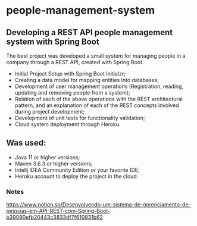 # people-management-system


## Developing a REST API people management system with Spring Boot
The best project was developed a small system for managing people in a company through a REST API, created with Spring Boot.


- Initial Project Setup with Spring Boot Initialzr;
- Creating a data model for mapping entities into databases;
- Development of user management operations (Registration, reading, updating and removing people from a system);
- Relation of each of the above operations with the REST architectural pattern, and an explanation of each of the REST concepts involved during project development;
- Development of unit tests for functionality validation;
- Cloud system deployment through Heroku.

## Was used:
- Java 11 or higher versions;
- Maven 3.6.3 or higher versions;
- Intellj IDEA Community Edition or your favorite IDE;
- Heroku account to deploy the project in the cloud.



### Notes
https://www.notion.so/Desenvolvendo-um-sistema-de-gerenciamento-de-pessoas-em-API-REST-com-Spring-Boot-b39090efb20443c3833df7f610831b62



